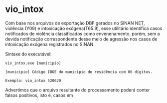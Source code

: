 # vio_intox  
Com base nos arquivos de exportação DBF gerados no SINAN NET, violência (Y09) e intoxicação exógena(T65.9), esse utilitário identifica casos notificados de violência classificados como envenenamento, porém, sem a devida notificação correspondente desse meio de agressão nos casos de intoxicação exógena registrados no SINAN.

Sintaxe do executável:

~~~
vio_intox.exe [municipio]

[municipio] Código IBGE do município de residência com 06 dígitos.

Exemplo: vio_intox 520620
~~~

Advertimos que o arquivo resultante do processamento poderá conter falsos positivos, isto é, casos em
